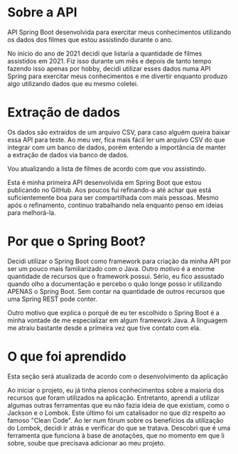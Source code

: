 # Sobre a API
API Spring Boot desenvolvida para exercitar meus conhecimentos utilizando os dados dos filmes que estou assistindo durante o ano.

No início do ano de 2021 decidi que listaria a quantidade de filmes assistidos em 2021. Fiz isso durante um mês e depois de tanto tempo fazendo isso apenas por hobby, decidi utilizar esses dados numa API Spring para exercitar meus conhecimentos e me divertir enquanto produzo algo utilizando dados que eu mesmo coletei.

# Extração de dados
Os dados são extraídos de um arquivo CSV, para caso alguém queira baixar essa API para teste. Ao meu ver, fica mais fácil ler um arquivo CSV do que integrar com um banco de dados, porém entendo a importância de manter a extração de dados via banco de dados.

Vou atualizando a lista de filmes de acordo com que vou assistindo.

Esta é minha primeira API desenvolvida em Spring Boot que estou publicando no GitHub. Aos poucos fui refinando-a até achar que está suficientemente boa para ser compartilhada com mais pessoas. Mesmo após o refinamento, continuo trabalhando nela enquanto penso em ideias para melhorá-la.

# Por que o Spring Boot?
Decidi utilizar o Spring Boot como framework para criação da minha API por ser um pouco mais familiarizado com o Java. Outro motivo é a enorme quantidade de recursos que o framework possui. Sério, eu fico assustado quando olho a documentação e percebo o quão longe posso ir utilizando APENAS o Spring Boot. Sem contar na quantidade de outros recursos que uma Spring REST pode conter.

Outro motivo que explica o porquê de eu ter escolhido o Spring Boot é a minha vontade de me especializar em algum framework Java. A linguagem me atraiu bastante desde a primeira vez que tive contato com ela.

# O que foi aprendido
Esta seção será atualizada de acordo com o desenvolvimento da aplicação

Ao iniciar o projeto, eu já tinha plenos conhecimentos sobre a maioria dos recursos que foram utilizados na aplicação. Entretanto, aprendi a utilizar algumas outras ferramentas que eu não fazia ideia de que existiam, como o Jackson e o Lombok. Este último foi um catalisador no que diz respeito ao famoso "Clean Code". Ao ler num fórum sobre os benefícios da utilização do Lombok, decidi ir atrás e verificar do que se tratava. Descobri que é uma ferramenta que funciona à base de anotações, que no momento em que li sobre, soube que precisava adicionar ao meu projeto.